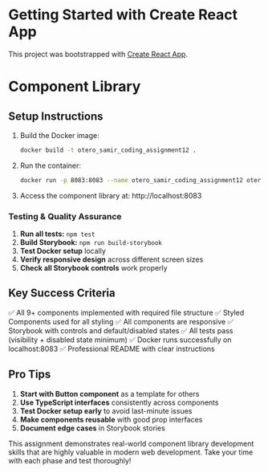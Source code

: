 # Getting Started with Create React App

This project was bootstrapped with [Create React App](https://github.com/facebook/create-react-app).

# Component Library

## Setup Instructions

1. Build the Docker image:
   ```bash
   docker build -t otero_samir_coding_assignment12 .

2. Run the container:
    ```bash
    docker run -p 8083:8083 --name otero_samir_coding_assignment12 otero_samir_coding_assignment12

3. Access the component library at: http://localhost:8083

### Testing & Quality Assurance

1. **Run all tests:** `npm test`
2. **Build Storybook:** `npm run build-storybook`
3. **Test Docker setup** locally
4. **Verify responsive design** across different screen sizes
5. **Check all Storybook controls** work properly

## Key Success Criteria

✅ All 9+ components implemented with required file structure
✅ Styled Components used for all styling
✅ All components are responsive
✅ Storybook with controls and default/disabled states
✅ All tests pass (visibility + disabled state minimum)
✅ Docker runs successfully on localhost:8083
✅ Professional README with clear instructions

## Pro Tips

1. **Start with Button component** as a template for others
2. **Use TypeScript interfaces** consistently across components
3. **Test Docker setup early** to avoid last-minute issues
4. **Make components reusable** with good prop interfaces
5. **Document edge cases** in Storybook stories

This assignment demonstrates real-world component library development skills that are highly valuable in modern web development. Take your time with each phase and test thoroughly!